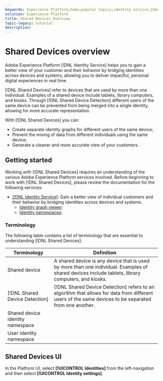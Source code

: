 ```yaml
---
keywords: Experience Platform;home;popular topics;identity service;Identity Service;shared devices;Shared Devices
solution: Experience Platform
title: Shared Devices Overview
topic-legacy: tutorial
description:
---
```

# Shared Devices overview

Adobe Experience Platform [!DNL Identity Service] helps you to gain a better view of your customer and their behavior by bridging identities across devices and systems, allowing you to deliver impactful, personal digital experiences in real time.

[!DNL Shared Devices] refer to devices that are used by more than one individual. Examples of a shared device include tablets, library computers, and kiosks. Through [!DNL Shared Device Detection] different users of the same device can be prevented from being merged into a single Identity, allowing for more accurate representation.

With [!DNL Shared Devices] you can:

* Create separate identity graphs for different users of the same device;
* Prevent the mixing of data from different individuals using the same device;
* Generate a cleaner and more accurate view of your customers.

## Getting started

Working with [!DNL Shared Devices] requires an understanding of the various Adobe Experience Platform services involved. Before beginning to work with [!DNL Shared Devices], please review the documentation for the following services:

* [[!DNL Identity Service]](../home.md): Gain a better view of individual customers and their behavior by bridging identities across devices and systems.
  * [Identity graph viewer](./identity-graph-viewer.md):
  * [Identity namespaces](../namespaces.md): 

### Terminology

The following table contains a list of terminology that are essential to understanding [!DNL Shared Devices]:

| Terminology | Definition |
| --- | --- |
| Shared device | A shared device is any device that is used by more than one individual. Examples of shared devices include tablets, library computers, and kiosks. |
| [!DNL Shared Device Detection] | [!DNL Shared Device Detection] refers to an algorithm that allows for data from different users of the same devices to be separated from one another. |
| Shared device identity namespace |
| User identity namespace |

## Shared Devices UI

In the Platform UI, select **[!UICONTROL Identities]** from the left-navigation and then select **[!UICONTROL Identity settings]**. 